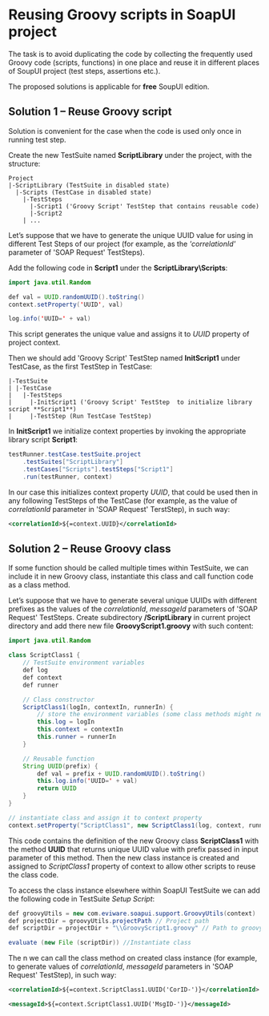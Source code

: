 # Reusing Groovy scripts in SoapUI project

The task is to avoid duplicating the code by collecting the frequently used Groovy code (scripts, functions) in one place and reuse it in different places of SoupUI project (test steps, assertions etc.).

The proposed solutions is applicable for **free** SoupUI edition.

## Solution 1 – Reuse Groovy script

Solution is convenient for the case when the code is used only once in running test step.

Create the new TestSuite named **ScriptLibrary** under the project, with the structure:

	Project
	|-ScriptLibrary (TestSuite in disabled state)
	  |-Scripts (TestCase in disabled state)
		|-TestSteps
		  |-Script1 ('Groovy Script' TestStep that contains reusable code)
		  |-Script2 
		| ...
		
Let’s suppose that we have to generate the unique UUID value for using in different Test Steps of our project (for example, as the _'correlationId'_ parameter of 'SOAP Request' TestSteps).

Add the following code in **Script1** under the **ScriptLibrary\Scripts**:

```java
import java.util.Random

def val = UUID.randomUUID().toString()
context.setProperty('UUID', val)

log.info('UUID=' + val)
```

This script generates the unique value and assigns it to _UUID_ property of project context.

Then we should add 'Groovy Script' TestStep named **InitScript1** under TestCase, as the first TestStep in TestCase:

	|-TestSuite
	| |-TestCase
	|   |-TestSteps
	|     |-InitScript1 ('Groovy Script' TestStep  to initialize library script **Script1**)
	|     |-TestStep (Run TestCase TestStep)

In **InitScript1** we initialize context properties by invoking the appropriate library script **Script1**:

```java
testRunner.testCase.testSuite.project
	.testSuites["ScriptLibrary"]
	.testCases["Scripts"].testSteps["Script1"]
	.run(testRunner, context)
```

In our case this initializes context property _UUID_, that could be used then in any following TestSteps of the TestCase (for example, as the value of _correlationId_ parameter in 'SOAP Request' TerstStep), in such way:

```xml
<correlationId>${=context.UUID}</correlationId>
```	

## Solution 2 – Reuse Groovy class

If some function should be called multiple times within TestSuite, we can include it in new Groovy class, instantiate this class and call function code as a class method.

Let’s suppose that we have to generate several unique UUIDs with different prefixes as the values of the _correlationId_, _messageId_ parameters of 'SOAP Request' TestSteps.
Create subdirectory **/ScriptLibrary** in current project directory and add there new file **GroovyScript1.groovy** with such content:

```java
import java.util.Random

class ScriptClass1 {
	// TestSuite environment variables
	def log
	def context
	def runner

	// Class constructor
	ScriptClass1(logIn, contextIn, runnerIn) {
		// store the environment variables (some class methods might need them)
		this.log = logIn
		this.context = contextIn
		this.runner = runnerIn
	}

	// Reusable function
	String UUID(prefix) {
		def val = prefix + UUID.randomUUID().toString()
		this.log.info('UUID=' + val)
		return UUID
	}
}

// instantiate class and assign it to context property
context.setProperty("ScriptClass1", new ScriptClass1(log, context, runner))
```
	
This code contains the definition of the new Groovy class **ScriptClass1** with the method **UUID** that returns unique UUID value with prefix passed in input parameter of this method.  Then the new class instance is created and assigned to _ScriptClass1_ property of context to allow other scripts to reuse the class code. 

To access the class instance elsewhere within SoapUI TestSuite we can add the following code in TestSuite _Setup Script_:

```java
def groovyUtils = new com.eviware.soapui.support.GroovyUtils(context)
def projectDir = groovyUtils.projectPath // Project path 
def scriptDir = projectDir + "\\GroovyScript1.groovy" // Path to groovy script with class

evaluate (new File (scriptDir)) //Instantiate class 
```

The	n we can call the class method on created class instance (for example, to generate values of _correlationId_, _messageId_ parameters in 'SOAP Request' TestStep), in such way:

```xml
<correlationId>${=context.ScriptClass1.UUID('CorID-')}</correlationId>

<messageId>${=context.ScriptClass1.UUID('MsgID-')}</messageId>
```

